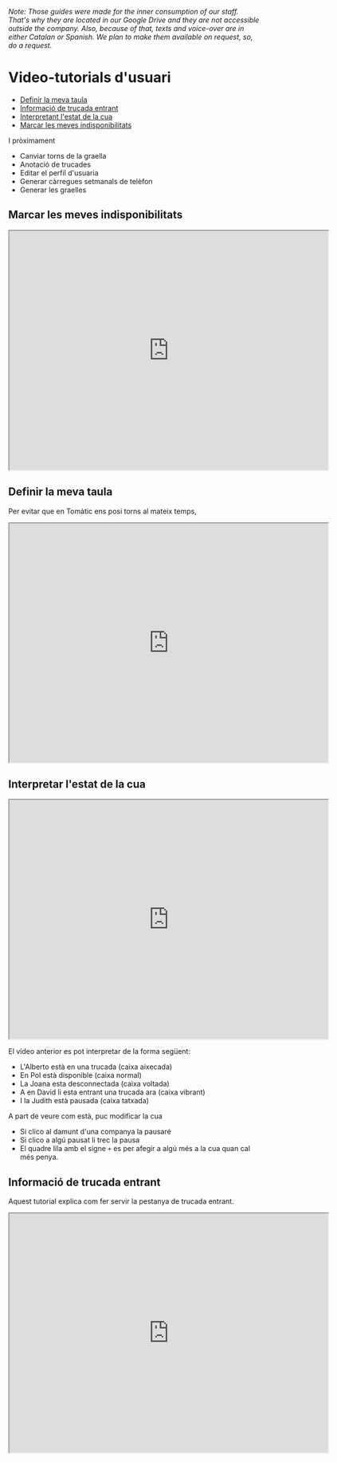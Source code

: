 _Note:
Those guides were made for the inner consumption of our staff.
That's why they are located in our Google Drive and they are not accessible outside the company.
Also, because of that, texts and voice-over are in either Catalan or Spanish.
We plan to make them available on request,
so, do a request._

# Video-tutorials d'usuari

- [Definir la meva taula](definir-la-meva-taula)
- [Informació de trucada entrant](informacio-de-trucada-entrant)
- [Interpretant l'estat de la cua](interpretar-l-estat-de-la-cua)
- [Marcar les meves indisponibilitats](marcar-les-meves-indisponibilitats)

I pròximament

- Canviar torns de la graella
- Anotació de trucades
- Editar el perfil d'usuaria
- Generar càrregues setmanals de telèfon
- Generar les graelles

## Marcar les meves indisponibilitats

<iframe src="https://drive.google.com/file/d/1OaWtgNryEs_444R7pK7Ln2Q0iMIMdJ8C/preview" width="640" height="480" allow="autoplay"></iframe>

## Definir la meva taula

Per evitar que en Tomàtic ens posi torns al mateix temps, 

<iframe src="https://drive.google.com/file/d/1_px-e0w_MR9_k0lH-F7XAAwuxYCszh_K/preview" width="640" height="480" allow="autoplay"></iframe>


## Interpretar l'estat de la cua

<iframe src="https://drive.google.com/file/d/1AiiyjbF9mQsynNAcsPH7sx4Xxkbh1x-2/preview" width="640" height="480" allow="autoplay"></iframe>

El vídeo anterior es pot interpretar de la forma següent:

- L'Alberto està en una trucada (caixa aixecada)
- En Pol està disponible (caixa normal)
- La Joana esta desconnectada (caixa voltada)
- A en David li esta entrant una trucada ara (caixa vibrant)
- I la Judith està pausada (caixa tatxada)

A part de veure com està, puc modificar la cua

- Si clico al damunt d'una companya la pausaré
- Si clico a algú pausat li trec la pausa
- El quadre lila amb el signe `+` es per afegir a algú més a la cua quan cal més penya.

## Informació de trucada entrant

Aquest tutorial explica com fer servir la pestanya de trucada entrant.

<iframe src="https://drive.google.com/file/d/1BzMOrNKWNw-_QvJ6jrs4yC2vn1Gewt7A/preview" width="640" height="480" allow="autoplay"></iframe>





